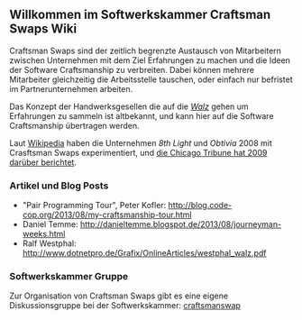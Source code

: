## Willkommen im Softwerkskammer Craftsman Swaps Wiki

Craftsman Swaps sind der zeitlich begrenzte Austausch von Mitarbeitern zwischen Unternehmen mit dem Ziel Erfahrungen zu machen und die Ideen der Software Craftsmanship zu verbreiten. Dabei können mehrere Mitarbeiter gleichzeitig die Arbeitsstelle tauschen, oder einfach nur befristet im Partnerunternehmen arbeiten.

Das Konzept der Handwerksgesellen die auf die [*Walz*](http://de.wikipedia.org/wiki/Wanderjahre) gehen um Erfahrungen zu sammeln ist altbekannt, und kann hier auf die Software Craftsmanship übertragen werden.

Laut [Wikipedia](http://en.wikipedia.org/wiki/Software_craftsmanship) haben die Unternehmen *8th Light* und *Obtivia* 2008 mit Crasftsman Swaps experimentiert, und [die Chicago Tribune hat 2009 darüber berichtet](http://www.vcstar.com/news/2009/Jul/13/employee-swap-gives-two-firms-new-perspectives/).

### Artikel und Blog Posts

* "Pair Programming Tour", Peter Kofler: http://blog.code-cop.org/2013/08/my-craftsmanship-tour.html
* Daniel Temme: http://danieltemme.blogspot.de/2013/08/journeyman-weeks.html
* Ralf Westphal: http://www.dotnetpro.de/Grafix/OnlineArticles/westphal_walz.pdf

### Softwerkskammer Gruppe

Zur Organisation von Craftsman Swaps gibt es eine eigene Diskussionsgruppe bei der Softwerkskammer: [craftsmanswap](/groups/craftsmanswap)

